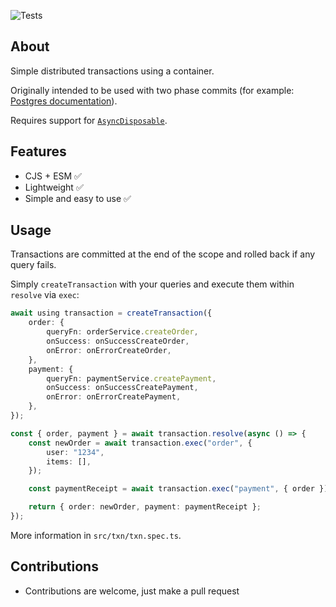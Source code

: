 ![Tests](https://github.com/nmathew98/txn/actions/workflows/main.yml/badge.svg)

## About

Simple distributed transactions using a container.

Originally intended to be used with two phase commits (for example: [Postgres documentation](https://www.postgresql.org/docs/current/two-phase.html#TWO-PHASE)).

Requires support for [`AsyncDisposable`](https://github.com/tc39/proposal-explicit-resource-management).

## Features

-   CJS + ESM ✅
-   Lightweight ✅
-   Simple and easy to use ✅

## Usage

Transactions are committed at the end of the scope and rolled back if any query fails.

Simply `createTransaction` with your queries and execute them within `resolve` via `exec`:

```typescript
await using transaction = createTransaction({
	order: {
		queryFn: orderService.createOrder,
		onSuccess: onSuccessCreateOrder,
		onError: onErrorCreateOrder,
	},
	payment: {
		queryFn: paymentService.createPayment,
		onSuccess: onSuccessCreatePayment,
		onError: onErrorCreatePayment,
	},
});

const { order, payment } = await transaction.resolve(async () => {
	const newOrder = await transaction.exec("order", {
		user: "1234",
		items: [],
	});

	const paymentReceipt = await transaction.exec("payment", { order });

	return { order: newOrder, payment: paymentReceipt };
});
```

More information in `src/txn/txn.spec.ts`.

## Contributions

-   Contributions are welcome, just make a pull request
